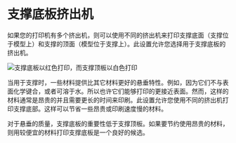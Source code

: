 支撑底板挤出机
====
如果您的打印机有多个挤出机，则可以使用不同的挤出机来打印支撑底面（支撑位于模型上）和支撑的顶面（模型位于支撑上）。此设置允许您选择用于支撑底板的挤出机。

<!--screenshot {
"image_path": "support_bottom_extruder_nr.png",
"models": [
{
"script": "question_stick_clip.scad",
"transformation": ["rotateY(90)"],
"object_settings": {"extruder_nr": 1}
}
],
"camera_position": [134, 134, 113],
"settings": {
"support_enable": true,
"support_interface_enable": true,
"support_use_towers": false,
"support_extruder_nr": 3,
"support_bottom_extruder_nr": 2
},
"colour_scheme": "material_colour",
"colours": 64
}-->
![支撑底板以红色打印，而支撑顶板以白色打印](../images/support_bottom_extruder_nr.png)

当用于支撑时，一些材料提供比其它材料更好的悬垂特性。例如，因为它们不与表面化学键合，或者可溶于水。所以也许它们能够打印的更接近表面。然而，这样的材料通常是昂贵的并且需要更长的时间来印刷。此设置允许您使用不同的挤出机打印支撑底部。这样可以节省一些昂贵或印刷速度慢的材料。

对于悬垂的质量，支撑底板的重要性低于支撑顶板。如果要节约使用昂贵的材料，则用较便宜的材料打印支撑底板是一个良好的候选。
